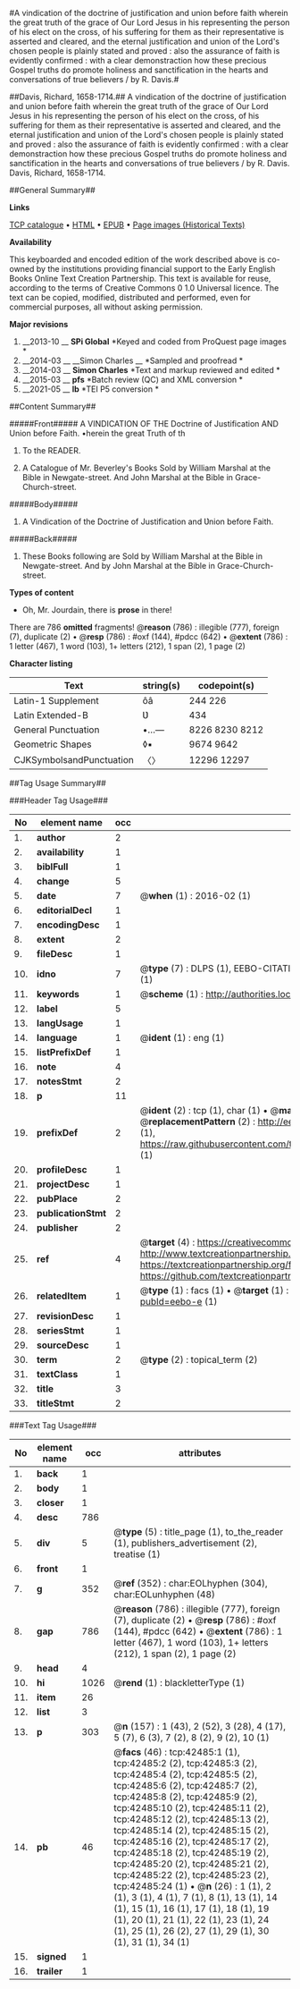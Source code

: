 #A vindication of the doctrine of justification and union before faith wherein the great truth of the grace of Our Lord Jesus in his representing the person of his elect on the cross, of his suffering for them as their representative is asserted and cleared, and the eternal justification and union of the Lord's chosen people is plainly stated and proved : also the assurance of faith is evidently confirmed : with a clear demonstraction how these precious Gospel truths do promote holiness and sanctification in the hearts and conversations of true believers / by R. Davis.#

##Davis, Richard, 1658-1714.##
A vindication of the doctrine of justification and union before faith wherein the great truth of the grace of Our Lord Jesus in his representing the person of his elect on the cross, of his suffering for them as their representative is asserted and cleared, and the eternal justification and union of the Lord's chosen people is plainly stated and proved : also the assurance of faith is evidently confirmed : with a clear demonstraction how these precious Gospel truths do promote holiness and sanctification in the hearts and conversations of true believers / by R. Davis.
Davis, Richard, 1658-1714.

##General Summary##

**Links**

[TCP catalogue](http://www.ota.ox.ac.uk/tcp/)  • 
[HTML](http://tei.it.ox.ac.uk/tcp/Texts-HTML/free/A37/A37264.html)  • 
[EPUB](http://tei.it.ox.ac.uk/tcp/Texts-EPUB/free/A37/A37264.epub) • 
[Page images (Historical Texts)](https://historicaltexts.jisc.ac.uk/eebo-9126887e)

**Availability**

This keyboarded and encoded edition of the work described above is co-owned by the
    institutions providing financial support to the Early English Books Online Text Creation
    Partnership. This text is available for reuse, according to the terms of  Creative Commons 0 1.0 Universal
    licence. The text can be copied, modified, distributed and performed, even for commercial
    purposes, all without asking permission.

**Major revisions**

1. __2013-10 __ __SPi Global__ *Keyed and coded from ProQuest page images *
1. __2014-03 __ __Simon Charles __ *Sampled and proofread *
1. __2014-03 __ __Simon Charles__ *Text and markup reviewed and edited *
1. __2015-03 __ __pfs__ *Batch review (QC) and XML conversion *
1. __2021-05 __ __lb__ *TEI P5 conversion *

##Content Summary##

#####Front#####
A VINDICATION OF THE Doctrine of Justification AND Union before Faith. •herein the great Truth of th
1. To the READER.

1. A Catalogue of Mr. Beverley's Books Sold by William Marshal at the Bible in Newgate-street. And John Marshal at the Bible in Grace-Church-street.

#####Body#####

1. A Vindication of the Doctrine of Justification and Ʋnion before Faith.

#####Back#####

1. These Books following are Sold by William Marshal at the Bible in Newgate-street. And by John Marshal at the Bible in Grace-Church-street.

**Types of content**

  * Oh, Mr. Jourdain, there is **prose** in there!

There are 786 **omitted** fragments! 
 @__reason__ (786) : illegible (777), foreign (7), duplicate (2)  •  @__resp__ (786) : #oxf (144), #pdcc (642)  •  @__extent__ (786) : 1 letter (467), 1 word (103), 1+ letters (212), 1 span (2), 1 page (2)

**Character listing**


|Text|string(s)|codepoint(s)|
|---|---|---|
|Latin-1 Supplement|ôâ|244 226|
|Latin Extended-B|Ʋ|434|
|General Punctuation|•…—|8226 8230 8212|
|Geometric Shapes|◊▪|9674 9642|
|CJKSymbolsandPunctuation|〈〉|12296 12297|

##Tag Usage Summary##

###Header Tag Usage###

|No|element name|occ|attributes|
|---|---|---|---|
|1.|__author__|2||
|2.|__availability__|1||
|3.|__biblFull__|1||
|4.|__change__|5||
|5.|__date__|7| @__when__ (1) : 2016-02 (1)|
|6.|__editorialDecl__|1||
|7.|__encodingDesc__|1||
|8.|__extent__|2||
|9.|__fileDesc__|1||
|10.|__idno__|7| @__type__ (7) : DLPS (1), EEBO-CITATION (1), VID (1), EEBO-PROQUEST (1), STC (2), OCLC (1)|
|11.|__keywords__|1| @__scheme__ (1) : http://authorities.loc.gov/ (1)|
|12.|__label__|5||
|13.|__langUsage__|1||
|14.|__language__|1| @__ident__ (1) : eng (1)|
|15.|__listPrefixDef__|1||
|16.|__note__|4||
|17.|__notesStmt__|2||
|18.|__p__|11||
|19.|__prefixDef__|2| @__ident__ (2) : tcp (1), char (1)  •  @__matchPattern__ (2) : ([0-9\-]+):([0-9IVX]+) (1), (.+) (1)  •  @__replacementPattern__ (2) : http://eebo.chadwyck.com/downloadtiff?vid=$1&page=$2 (1), https://raw.githubusercontent.com/textcreationpartnership/Texts/master/tcpchars.xml#$1 (1)|
|20.|__profileDesc__|1||
|21.|__projectDesc__|1||
|22.|__pubPlace__|2||
|23.|__publicationStmt__|2||
|24.|__publisher__|2||
|25.|__ref__|4| @__target__ (4) : https://creativecommons.org/publicdomain/zero/1.0/ (1), http://www.textcreationpartnership.org/docs/. (1), https://textcreationpartnership.org/faq/#faq05 (1), https://github.com/textcreationpartnership (1)|
|26.|__relatedItem__|1| @__type__ (1) : facs (1)  •  @__target__ (1) : https://data.historicaltexts.jisc.ac.uk/view?pubId=eebo-e (1)|
|27.|__revisionDesc__|1||
|28.|__seriesStmt__|1||
|29.|__sourceDesc__|1||
|30.|__term__|2| @__type__ (2) : topical_term (2)|
|31.|__textClass__|1||
|32.|__title__|3||
|33.|__titleStmt__|2||


###Text Tag Usage###

|No|element name|occ|attributes|
|---|---|---|---|
|1.|__back__|1||
|2.|__body__|1||
|3.|__closer__|1||
|4.|__desc__|786||
|5.|__div__|5| @__type__ (5) : title_page (1), to_the_reader (1), publishers_advertisement (2), treatise (1)|
|6.|__front__|1||
|7.|__g__|352| @__ref__ (352) : char:EOLhyphen (304), char:EOLunhyphen (48)|
|8.|__gap__|786| @__reason__ (786) : illegible (777), foreign (7), duplicate (2)  •  @__resp__ (786) : #oxf (144), #pdcc (642)  •  @__extent__ (786) : 1 letter (467), 1 word (103), 1+ letters (212), 1 span (2), 1 page (2)|
|9.|__head__|4||
|10.|__hi__|1026| @__rend__ (1) : blackletterType (1)|
|11.|__item__|26||
|12.|__list__|3||
|13.|__p__|303| @__n__ (157) : 1 (43), 2 (52), 3 (28), 4 (17), 5 (7), 6 (3), 7 (2), 8 (2), 9 (2), 10 (1)|
|14.|__pb__|46| @__facs__ (46) : tcp:42485:1 (1), tcp:42485:2 (2), tcp:42485:3 (2), tcp:42485:4 (2), tcp:42485:5 (2), tcp:42485:6 (2), tcp:42485:7 (2), tcp:42485:8 (2), tcp:42485:9 (2), tcp:42485:10 (2), tcp:42485:11 (2), tcp:42485:12 (2), tcp:42485:13 (2), tcp:42485:14 (2), tcp:42485:15 (2), tcp:42485:16 (2), tcp:42485:17 (2), tcp:42485:18 (2), tcp:42485:19 (2), tcp:42485:20 (2), tcp:42485:21 (2), tcp:42485:22 (2), tcp:42485:23 (2), tcp:42485:24 (1)  •  @__n__ (26) : 1 (1), 2 (1), 3 (1), 4 (1), 7 (1), 8 (1), 13 (1), 14 (1), 15 (1), 16 (1), 17 (1), 18 (1), 19 (1), 20 (1), 21 (1), 22 (1), 23 (1), 24 (1), 25 (1), 26 (2), 27 (1), 29 (1), 30 (1), 31 (1), 34 (1)|
|15.|__signed__|1||
|16.|__trailer__|1||
